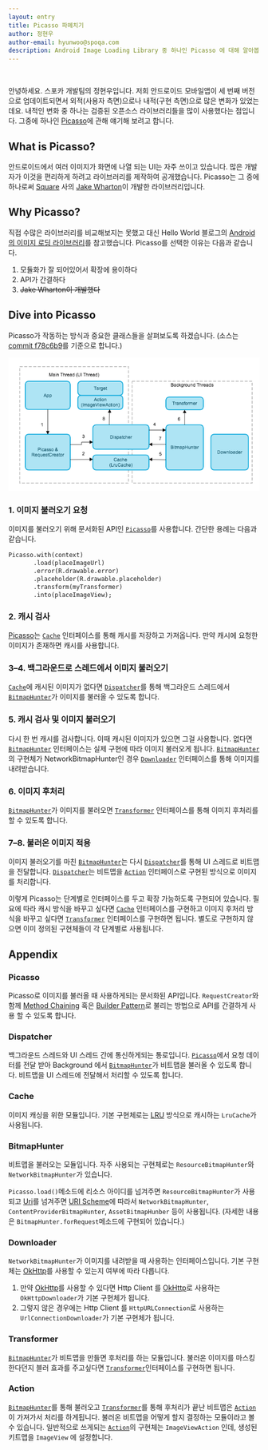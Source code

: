 ```yaml
---
layout: entry
title: Picasso 파헤치기
author: 정현우
author-email: hyunwoo@spoqa.com
description: Android Image Loading Library 중 하나인 Picasso 에 대해 알아봅니다.
---
```

<br/>

안녕하세요. 스포카 개발팀의 정현우입니다. 저희 안드로이드 모바일앱이 세 번째 버전으로 업데이트되면서 외적(사용자 측면)으로나 내적(구현 측면)으로 많은 변화가 있었는데요. 내적인 변화 중 하나는 검증된 오픈소스 라이브러리들을 많이 사용했다는 점입니다. 그중에 하나인 [Picasso][picasso website]에 관해 얘기해 보려고 합니다.

[picasso website]: http://square.github.io/picasso/


What is Picasso?
----------------

안드로이드에서 여러 이미지가 화면에 나열 되는 UI는 자주 쓰이고 있습니다. 많은 개발자가 이것을 편리하게 하려고 라이브러리를 제작하여 공개했습니다. Picasso는 그 중에 하나로써 [Square][] 사의 [Jake Wharton][]이 개발한 라이브러리입니다.

[Square]: http://square.github.io/
[Jake Wharton]: https://github.com/JakeWharton

Why Picasso?
------------

직접 수많은 라이브러리를 비교해보지는 못했고 대신 Hello World 블로그의 [Android의 이미지 로딩 라이브러리][1]를 참고했습니다. Picasso를 선택한 이유는 다음과 같습니다.

1. 모듈화가 잘 되어있어서 확장에 용이하다
2. API가 간결하다
3. <del>Jake Wharton이 개발했다</del>

[1]: http://helloworld.naver.com/helloworld/429368

Dive into Picasso
-----------------

Picasso가 작동하는 방식과 중요한 클래스들을 살펴보도록 하겠습니다. (소스는 [commit f78c6b9][2]를 기준으로 합니다.)

![workflow][]

[2]: https://github.com/square/picasso/commit/f78c6b989d365b4bbe32f05bfd618f731aac30f9

[workflow]: /images/2014-03-28/1.png

### 1. 이미지 불러오기 요청

이미지를 불러오기 위해 문서화된 API인 [`Picasso`][picasso]를 사용합니다. 간단한 용례는 다음과 같습니다.

	Picasso.with(context)
	       .load(placeImageUrl)
	       .error(R.drawable.error)
	       .placeholder(R.drawable.placeholder)
	       .transform(myTransformer)
	       .into(placeImageView);

### 2. 캐시 검사

[Picasso](#picasso)는 [`Cache`][cache] 인터페이스를 통해 캐시를 저장하고 가져옵니다. 만약 캐시에 요청한 이미지가 존재하면 캐시를 사용합니다.

### 3–4. 백그라운드로 스레드에서 이미지 불러오기

[`Cache`][cache]에 캐시된 이미지가 없다면 [`Dispatcher`][dispatcher]를 통해 백그라운드 스레드에서 [`BitmapHunter`][bitmaphunter]가 이미지를 불러올 수 있도록 합니다.

### 5. 캐시 검사 및 이미지 불러오기

다시 한 번 캐시를 검사합니다. 이때 캐시된 이미지가 있으면 그걸 사용합니다. 없다면 [`BitmapHunter`][bitmaphunter] 인터페이스는 실제 구현에 따라 이미지 불러오게 됩니다. [`BitmapHunter`][bitmaphunter]의 구현체가 NetworkBitmapHunter인 경우 [`Downloader`][downloader] 인터페이스를 통해 이미지를 내려받습니다.

### 6. 이미지 후처리

[`BitmapHunter`][bitmaphunter]가 이미지를 불러오면 [`Transformer`][transformer] 인터페이스를 통해 이미지 후처리를 할 수 있도록 합니다.

### 7–8. 불러온 이미지 적용

이미지 불러오기를 마친 [`BitmapHunter`][bitmaphunter]는 다시 [`Dispatcher`][dispatcher]를 통해 UI 스레드로 비트맵을 전달합니다. [`Dispatcher`][dispatcher]는 비트맵을 [`Action`][action] 인터페이스로 구현된 방식으로 이미지를 처리합니다.

이렇게 Picasso는 단계별로 인터페이스를 두고 확장 가능하도록 구현되어 있습니다. 필요에 따라 캐시 방식을 바꾸고 싶다면 [`Cache`][cache] 인터페이스를 구현하고 이미지 후처리 방식을 바꾸고 싶다면 [`Transformer`][transformer] 인터페이스를 구현하면 됩니다. 별도로 구현하지 않으면 이미 정의된 구현체들이 각 단계별로 사용됩니다.

[picasso]: #picasso
[dispatcher]: #dispatcher
[cache]: #cache
[bitmaphunter]: #bitmaphunter
[downloader]: #downloader
[transformer]: #transformer
[action]: #action


Appendix
--------

<h3 id="picasso">Picasso</h3>

Picasso로 이미지를 불러올 때 사용하게되는 문서화된 API입니다. `RequestCreator`와 함께 [Method Chaining][] 혹은 [Builder Pattern][]로 불리는 방법으로 API를 간결하게 사용 할 수 있도록 합니다.

[Method Chaining]: http://en.wikipedia.org/wiki/Method_chaining
[Builder Pattern]: http://en.wikipedia.org/wiki/Builder_pattern


<h3 id="dispatcher">Dispatcher</h3>

백그라운드 스레드와 UI 스레드 간에 통신하게되는 통로입니다. [`Picasso`][picasso]에서 요청 데이터를 전달 받아 Background 에서 [`BitmapHunter`][bitmaphunter]가 비트맵을 불러올 수 있도록 합니다. 비트맵을 UI 스레드에 전달해서 처리할 수 있도록 합니다.

<h3 id="cache">Cache</h3>

이미지 캐싱을 위한 모듈입니다. 기본 구현체로는 [LRU][] 방식으로 캐시하는 `LruCache`가 사용됩니다.

[LRU]: http://en.wikipedia.org/wiki/Least_Recently_Used#LRU

<h3 id="bitmaphunter">BitmapHunter</h3>

비트맵을 불러오는 모듈입니다. 자주 사용되는 구현체로는 `ResourceBitmapHunter`와 `NetworkBitmapHunter`가 있습니다.

 `Picasso.load()`메소드에 리소스 아이디를 넘겨주면 `ResourceBitmapHunter`가 사용되고 [Uri][]를 넘겨주면 [URI Scheme][]에 따라서 `NetworkBitmapHunter`, `ContentProviderBitmapHunter`, `AssetBitmapHunber` 등이 사용됩니다. (자세한 내용은 `BitmapHunter.forRequest`메소드에 구현되어 있습니다.)

[Uri]: http://developer.android.com/reference/android/net/Uri.html
[URI Scheme]: http://en.wikipedia.org/wiki/URI_scheme

<h3 id="downloader">Downloader</h3>

`NetworkBitmapHunter`가 이미지를 내려받을 때 사용하는 인터페이스입니다. 기본 구현체는 [OkHttp][]를 사용할 수 있는지 여부에 따라 다릅니다.

[OkHttp]: http://square.github.io/okhttp/

1. 만약 [OkHttp][]를 사용할 수 있다면 Http Client 를 [OkHttp][]로 사용하는 `OkHttpDownloader`가 기본 구현체가 됩니다.
2. 그렇지 않은 경우에는 Http Client 를 `HttpURLConnection`로 사용하는 `UrlConnectionDownloader`가 기본 구현체가 됩니다.

<h3 id="transformer">Transformer</h3>

[`BitmapHunter`][bitmaphunter]가 비트맵을 만들면 후처리를 하는 모듈입니다. 불러온 이미지를 마스킹 한다던지 블러 효과를 주고싶다면 [`Transformer`][transformer]인터페이스를 구현하면 됩니다.

<h3 id="action">Action</h3>

[`BitmapHunter`][bitmaphunter]를 통해 불러오고 [`Transformer`][transformer]를 통해 후처리가 끝난 비트맵은 [`Action`][action]이 가져가서 처리를 하게됩니다. 불러온 비트맵을 어떻게 할지 결정하는 모듈이라고 볼 수 있습니다. 일반적으로 쓰게되는 [`Action`][action]의 구현체는 `ImageViewAction` 인데, 생성된 키트맵을 `ImageView` 에 설정합니다.










